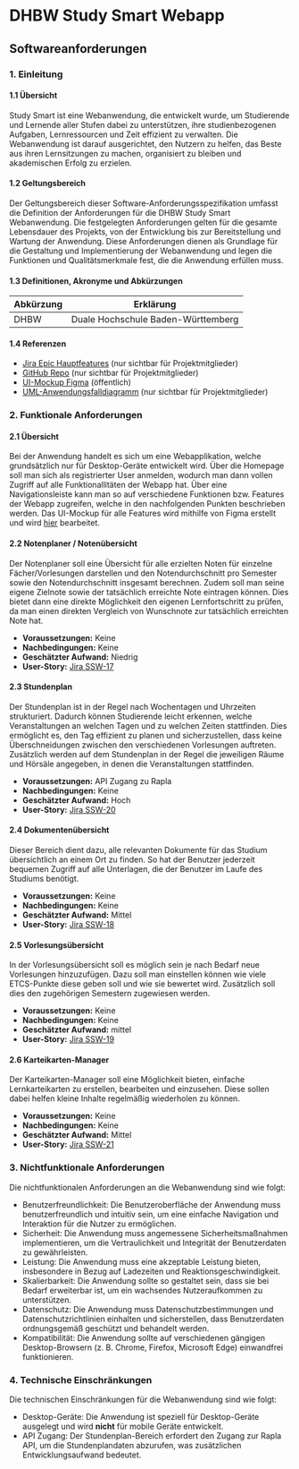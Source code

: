 # DHBW Study Smart Webapp
## Softwareanforderungen

### 1. Einleitung

#### 1.1 Übersicht
Study Smart ist eine Webanwendung, die entwickelt wurde, um Studierende und Lernende aller Stufen dabei zu unterstützen, ihre studienbezogenen Aufgaben, Lernressourcen und Zeit effizient zu verwalten. Die Webanwendung ist darauf ausgerichtet, den Nutzern zu helfen, das Beste aus ihren Lernsitzungen zu machen, organisiert zu bleiben und akademischen Erfolg zu erzielen.

#### 1.2 Geltungsbereich
Der Geltungsbereich dieser Software-Anforderungsspezifikation umfasst die Definition der Anforderungen für die DHBW Study Smart Webanwendung. Die festgelegten Anforderungen gelten für die gesamte Lebensdauer des Projekts, von der Entwicklung bis zur Bereitstellung und Wartung der Anwendung. Diese Anforderungen dienen als Grundlage für die Gestaltung und Implementierung der Webanwendung und legen die Funktionen und Qualitätsmerkmale fest, die die Anwendung erfüllen muss.

#### 1.3 Definitionen, Akronyme und Abkürzungen
| Abkürzung | Erklärung                            |
| --------- | ------------------------------------ |
| DHBW      | Duale Hochschule Baden-Württemberg   |

#### 1.4 Referenzen
- [Jira Epic Hauptfeatures](https://hoshizawa-yuriko.atlassian.net/browse/SSW-31) (nur sichtbar für Projektmitglieder)
- [GitHub Repo](https://github.com/HoshizawaYuriko/dhbw-study-smart) (nur sichtbar für Projektmitglieder)
- [UI-Mockup Figma](https://www.figma.com/file/ePWy89JDHyOeOx02FN3OTo/Studi-Verwaltung-Webapp?type=design&node-id=0-1&mode=design) (öffentlich)
- [UML-Anwendungsfalldiagramm](https://hoshizawa-yuriko.atlassian.net/wiki/spaces/PD/pages/2031617/UML-Anwendungsfalldiagramm) (nur sichtbar für Projektmitglieder)

### 2. Funktionale Anforderungen

#### 2.1 Übersicht
Bei der Anwendung handelt es sich um eine Webapplikation, welche grundsätzlich nur für Desktop-Geräte entwickelt wird.
Über die Homepage soll man sich als registrierter User anmelden, wodurch man dann vollen Zugriff auf alle Funktionallitäten der Webapp hat. Über eine Navigationsleiste kann man so auf verschiedene Funktionen bzw. Features der Webapp zugreifen, welche in den nachfolgenden Punkten beschrieben werden.
Das UI-Mockup für alle Features wird mithilfe von Figma erstellt und wird [hier](https://www.figma.com/file/ePWy89JDHyOeOx02FN3OTo/Studi-Verwaltung-Webapp) bearbeitet.

#### 2.2 Notenplaner / Notenübersicht
Der Notenplaner soll eine Übersicht für alle erzielten Noten für einzelne Fächer/Vorlesungen darstellen und den Notendurchschnitt pro Semester sowie den Notendurchschnitt insgesamt berechnen. Zudem soll man seine eigene Zielnote sowie der tatsächlich erreichte Note eintragen können. Dies bietet dann eine direkte Möglichkeit den eigenen Lernfortschritt zu prüfen, da man einen direkten Vergleich von Wunschnote zur tatsächlich erreichten Note hat.

- **Voraussetzungen:** Keine
- **Nachbedingungen:** Keine
- **Geschätzter Aufwand:** Niedrig
- **User-Story:** [Jira SSW-17](https://hoshizawa-yuriko.atlassian.net/browse/SSW-17)

#### 2.3 Stundenplan
Der Stundenplan ist in der Regel nach Wochentagen und Uhrzeiten strukturiert. Dadurch können Studierende leicht erkennen, welche Veranstaltungen an welchen Tagen und zu welchen Zeiten stattfinden. Dies ermöglicht es, den Tag effizient zu planen und sicherzustellen, dass keine Überschneidungen zwischen den verschiedenen Vorlesungen auftreten. Zusätzlich werden auf dem Stundenplan in der Regel die jeweiligen Räume und  Hörsäle angegeben, in denen die Veranstaltungen stattfinden.

- **Voraussetzungen:** API Zugang zu Rapla
- **Nachbedingungen:** Keine
- **Geschätzter Aufwand:** Hoch
- **User-Story:** [Jira SSW-20](https://hoshizawa-yuriko.atlassian.net/browse/SSW-20)

#### 2.4 Dokumentenübersicht
Dieser Bereich dient dazu, alle relevanten Dokumente für das Studium übersichtlich an einem Ort zu finden. So hat der Benutzer jederzeit bequemen Zugriff auf alle Unterlagen, die der Benutzer im Laufe des Studiums benötigt.

- **Voraussetzungen:** Keine
- **Nachbedingungen:** Keine
- **Geschätzter Aufwand:** Mittel
- **User-Story:** [Jira SSW-18](https://hoshizawa-yuriko.atlassian.net/browse/SSW-18)

#### 2.5 Vorlesungsübersicht
In der Vorlesungsübersicht soll es möglich sein je nach Bedarf neue Vorlesungen hinzuzufügen. Dazu soll man einstellen können wie viele ETCS-Punkte diese geben soll und wie sie bewertet wird. Zusätzlich soll dies den zugehörigen Semestern zugewiesen werden.

- **Voraussetzungen:** Keine
- **Nachbedingungen:** Keine
- **Geschätzter Aufwand:** mittel
- **User-Story:** [Jira SSW-19](https://hoshizawa-yuriko.atlassian.net/browse/SSW-19)

#### 2.6 Karteikarten-Manager
Der Karteikarten-Manager soll eine Möglichkeit bieten, einfache Lernkarteikarten zu erstellen, bearbeiten und einzusehen. Diese sollen dabei helfen kleine Inhalte regelmäßig wiederholen zu können.

- **Voraussetzungen:** Keine
- **Nachbedingungen:** Keine
- **Geschätzter Aufwand:** Mittel
- **User-Story:** [Jira SSW-21](https://hoshizawa-yuriko.atlassian.net/browse/SSW-21)

### 3. Nichtfunktionale Anforderungen
Die nichtfunktionalen Anforderungen an die Webanwendung sind wie folgt:

- Benutzerfreundlichkeit: Die Benutzeroberfläche der Anwendung muss benutzerfreundlich und intuitiv sein, um eine einfache Navigation und Interaktion für die Nutzer zu ermöglichen.
- Sicherheit: Die Anwendung muss angemessene Sicherheitsmaßnahmen implementieren, um die Vertraulichkeit und Integrität der Benutzerdaten zu gewährleisten.
- Leistung: Die Anwendung muss eine akzeptable Leistung bieten, insbesondere in Bezug auf Ladezeiten und Reaktionsgeschwindigkeit.
- Skalierbarkeit: Die Anwendung sollte so gestaltet sein, dass sie bei Bedarf erweiterbar ist, um ein wachsendes Nutzeraufkommen zu unterstützen.
- Datenschutz: Die Anwendung muss Datenschutzbestimmungen und Datenschutzrichtlinien einhalten und sicherstellen, dass Benutzerdaten ordnungsgemäß geschützt und behandelt werden.
- Kompatibilität: Die Anwendung sollte auf verschiedenen gängigen Desktop-Browsern (z. B. Chrome, Firefox, Microsoft Edge) einwandfrei funktionieren.

### 4. Technische Einschränkungen
Die technischen Einschränkungen für die Webanwendung sind wie folgt:

- Desktop-Geräte: Die Anwendung ist speziell für Desktop-Geräte ausgelegt und wird **nicht** für mobile Geräte entwickelt.
- API Zugang: Der Stundenplan-Bereich erfordert den Zugang zur Rapla API, um die Stundenplandaten abzurufen, was zusätzlichen Entwicklungsaufwand bedeutet.
